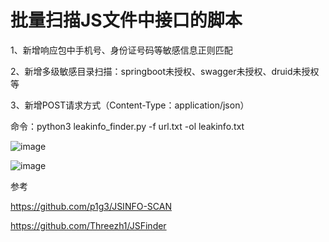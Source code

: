 # 批量扫描JS文件中接口的脚本

1、新增响应包中手机号、身份证号码等敏感信息正则匹配

2、新增多级敏感目录扫描：springboot未授权、swagger未授权、druid未授权等

3、新增POST请求方式（Content-Type：application/json）

命令：python3 leakinfo_finder.py -f url.txt -ol leakinfo.txt

![image](https://user-images.githubusercontent.com/47935274/194975640-4a1c8012-76f0-4319-8766-9df8497f7fc6.png)


![image](https://user-images.githubusercontent.com/47935274/194695775-4143c47a-0035-48fa-9550-503aae6271cd.png)



参考

https://github.com/p1g3/JSINFO-SCAN

https://github.com/Threezh1/JSFinder

